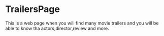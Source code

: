# TrailersPage
This is a web page when you will find many movie trailers and you will be able to know tha actors,director,review and more.
